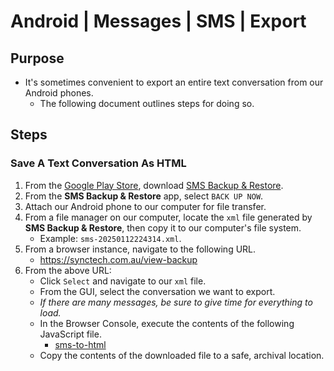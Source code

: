 # Android | Messages | SMS | Export

## Purpose

- It's sometimes convenient to export an entire text conversation from our Android phones.
  - The following document outlines steps for doing so.

## Steps

### Save A Text Conversation As HTML

1. From the [Google Play Store](https://play.google.com), download [SMS Backup & Restore](https://play.google.com/store/apps/details?id=com.riteshsahu.SMSBackupRestore&hl=en_US).
1. From the **SMS Backup & Restore** app, select `BACK UP NOW`.
1. Attach our Android phone to our computer for file transfer.
1. From a file manager on our computer, locate the `xml` file generated by **SMS Backup & Restore**, then copy it to our computer's file system.
    - Example: `sms-20250112224314.xml`.
1. From a browser instance, navigate to the following URL.
    - https://synctech.com.au/view-backup
1. From the above URL:
    - Click `Select` and navigate to our `xml` file.
    - From the GUI, select the conversation we want to export.
    - *If there are many messages, be sure to give time for everything to load.*
    - In the Browser Console, execute the contents of the following JavaScript file.
      - [sms-to-html](https://github.com/efournier92/Notes/tree/master/Android/Android_Messages_Sms_Export/sms-to-html.js)
    - Copy the contents of the downloaded file to a safe, archival location.

